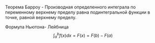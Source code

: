 Теорема Барроу - Производная определенного интеграла по переменному верхнему пределу равна подинтегральной функции в точке, равной верхнему пределу.


Формула Ньютона- Лейбница $$\int_a^b f(x)dx = F(x) = F(b)-F(a) $$